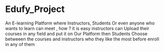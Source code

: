 # Edufy_Project
An E-learning Platform where Instructors, Students Or even anyone who wants to learn can meet , how ? it is easy instructors can Upload their courses in any field and put it on Our Platform then Students Choose betweeen the courses and instructors who they like the most before enroll in any of them
